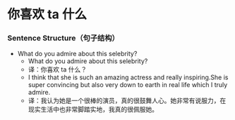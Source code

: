 # 你喜欢 ta 什么

### Sentence Structure（句子结构）

- What do you admire about this selebrity?
  - What do you admire about this selebrity?
  - 译：你喜欢 ta 什么？
  - I think that she is such an amazing actress and really inspiring.She is super convincing but also very down to earth in real life which I truly admire.
  - 译：我认为她是一个很棒的演员，真的很鼓舞人心。她非常有说服力，在现实生活中也非常脚踏实地，我真的很佩服她。
